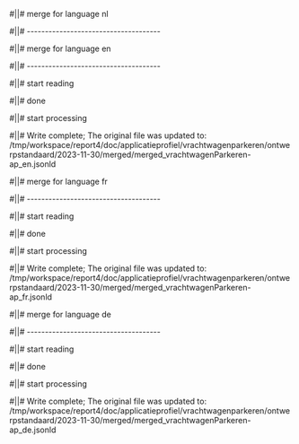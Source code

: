#||# merge for language nl   

#||# -------------------------------------  

#||# merge for language en   

#||# -------------------------------------  

#||# start reading  

#||# done  

#||# start processing  

#||# Write complete; The original file was updated to: /tmp/workspace/report4/doc/applicatieprofiel/vrachtwagenparkeren/ontwerpstandaard/2023-11-30/merged/merged_vrachtwagenParkeren-ap_en.jsonld  

#||# merge for language fr   

#||# -------------------------------------  

#||# start reading  

#||# done  

#||# start processing  

#||# Write complete; The original file was updated to: /tmp/workspace/report4/doc/applicatieprofiel/vrachtwagenparkeren/ontwerpstandaard/2023-11-30/merged/merged_vrachtwagenParkeren-ap_fr.jsonld  

#||# merge for language de   

#||# -------------------------------------  

#||# start reading  

#||# done  

#||# start processing  

#||# Write complete; The original file was updated to: /tmp/workspace/report4/doc/applicatieprofiel/vrachtwagenparkeren/ontwerpstandaard/2023-11-30/merged/merged_vrachtwagenParkeren-ap_de.jsonld  

